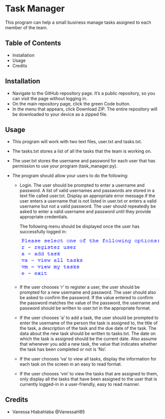 # Task Manager 
This program can help a small business manage tasks assigned to each member of the team.

## Table of Contents
- Installation
- Usage
- Credits
  
## Installation
- Navigate to the GitHub repository page. It’s a public repository, so you can visit the page without logging in. 
- On the main repository page, click the green Code button.
- In the menu that appears, click Download ZIP. The entire repository will be downloaded to your device as a zipped file.

## Usage
- This program will work with two text files, user.txt and tasks.txt.
- The tasks.txt stores a list of all the tasks that the team is working on.
- The user.txt stores the username and password for each user that has permission to use your program (task_manager.py).

- The program should allow your users to do the following:
  - Login. The user should be prompted to enter a username and password. A list of valid usernames and passwords are stored in a text file called user.txt. Display an appropriate error message if the user enters a username that is not listed in user.txt or enters a valid username but not a valid password. The user should repeatedly be asked to enter a valid username and password until they provide appropriate credentials.

    The following menu should be displayed once the user has successfully logged in:
    
    ![Screenshot](/images/Screenshot1.png)

  - If the user chooses ‘r’ to register a user, the user should be prompted for a new username and password. The user should also be asked to confirm the password. If the value entered to confirm the password matches the value of the password, the username and password should be written to user.txt in the appropriate format.

  - If the user chooses ‘a’ to add a task, the user should be prompted to enter the username of the person the task is assigned to, the title of the task, a description of the task and the due date of the task. The data about the new task should be written to tasks.txt. The date on which the task is assigned should be the current date. Also assume that whenever you add a new task, the value that indicates whether the task has been completed or not is ‘No’.

  - If the user chooses ‘va’ to view all tasks, display the information for each task on the screen in an easy to read format.

  - If the user chooses ‘vm’ to view the tasks that are assigned to them, only display all the tasks that have been assigned to the user that is currently logged-in in a user-friendly, easy to read manner.

## Credits
- Vanessa Hlabahlaba @VanessaH85
